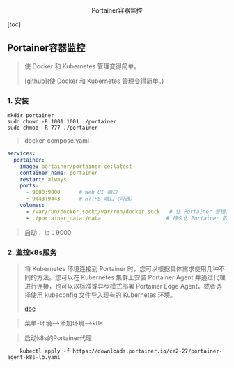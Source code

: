 <center>Portainer容器监控</center>



[toc]







## Portainer容器监控

> 使 Docker 和 Kubernetes 管理变得简单。
>
> [github](使 Docker 和 Kubernetes 管理变得简单。)







### 1. 安装

```shell
mkdir portainer
sudo chown -R 1001:1001 ./portainer
sudo chmod -R 777 ./portainer
```

> docker-compose.yaml	

```yaml
services:
  portainer:
    image: portainer/portainer-ce:latest
    container_name: portainer
    restart: always
    ports:
      - 9000:9000      # Web UI 端口
      - 9443:9443      # HTTPS 端口（可选）
    volumes:
      - /var/run/docker.sock:/var/run/docker.sock   # 让 Portainer 管理宿主机 Docker
      - ./portainer_data:/data                     # 持久化 Portainer 数据
```

> 启动： ip：9000







### 2. 监控k8s服务

> 将 Kubernetes 环境连接到 Portainer 时，您可以根据具体需求使用几种不同的方法。您可以在 Kubernetes 集群上安装 Portainer Agent 并通过代理进行连接，也可以以标准或异步模式部署 Portainer Edge Agent，或者选择使用 kubeconfig 文件导入现有的 Kubernetes 环境。
>
> [doc](https://docs.portainer.io/admin/environments/add/kubernetes)

> 菜单-环境—>添加环境—>k8s

> 启动k8s的Portainer代理

```shell
    kubectl apply -f https://downloads.portainer.io/ce2-27/portainer-agent-k8s-lb.yaml
```

